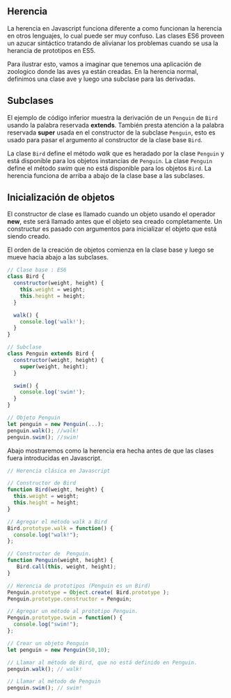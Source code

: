 ## Herencia

La herencia en Javascript funciona diferente a como funcionan la herencia en otros lenguajes, lo cual puede ser muy confuso. Las clases ES6 proveen un azucar sintáctico tratando de alivianar los problemas cuando se usa la herancia de prototipos en ES5.

Para ilustrar esto, vamos a imaginar que tenemos una aplicación de zoologico donde las aves ya están creadas. En la herencia normal, definimos una clase ave y luego una subclase para las derivadas.

## Subclases

El ejemplo de código inferior muestra la derivación de un `Penguin` de `Bird` usando la palabra reservada **extends**. También presta atención a la palabra reservada **super** usada en el constructor de la subclase `Penguin`, esto es usado para pasar el argumento al constructor de la clase base `Bird`.

La clase `Bird` define el método _walk_ que es heradado por la clase `Penguin` y está disponible para los objetos instancias de `Penguin`. La clase `Penguin` define el método _swim_ que no está disponible para los objetos `Bird`. La herencia funciona de arriba a abajo de la clase base a las subclases.

## Inicialización de objetos

El constructor de clase es llamado cuando un objeto usando el operador **new**, este será llamado antes que el objeto sea creado completamente. Un constructur es pasado con argumentos para inicializar el objeto que está siendo creado.

El orden de la creación de objetos comienza en la clase base y luego se mueve hacia abajo a las subclases.

```js
// Clase base : ES6
class Bird {
  constructor(weight, height) {
    this.weight = weight;
    this.height = height;
  }

  walk() {
    console.log('walk!');
  }
}

// Subclase
class Penguin extends Bird {
  constructor(weight, height) {
    super(weight, height);
  }

  swim() {
    console.log('swim!');
  }
}

// Objeto Penguin
let penguin = new Penguin(...);
penguin.walk(); //walk!
penguin.swim(); //swim!
```

Abajo mostraremos como la herencia era hecha antes de que las clases fuera introducidas en Javascript.

```js
// Herencia clásica en Javascript

// Constructor de Bird
function Bird(weight, height) {
  this.weight = weight;
  this.height = height;
}

// Agregar el método walk a Bird
Bird.prototype.walk = function() {
  console.log("walk!");
};

// Constructor de  Penguin.
function Penguin(weight, height) {
   Bird.call(this, weight, height);
}

// Herencia de prototipos (Penguin es un Bird)
Penguin.prototype = Object.create( Bird.prototype );
Penguin.prototype.constructor = Penguin;

// Agregar un método al prototipo Penguin.
Penguin.prototype.swim = function() {
  console.log("swim!");
};

// Crear un objeto Penguin
let penguin = new Penguin(50,10);

// Llamar al método de Bird, que no está definido en Penguin.
penguin.walk(); // walk!

// Llamar al método de Penguin
penguin.swim(); // swim!
```
